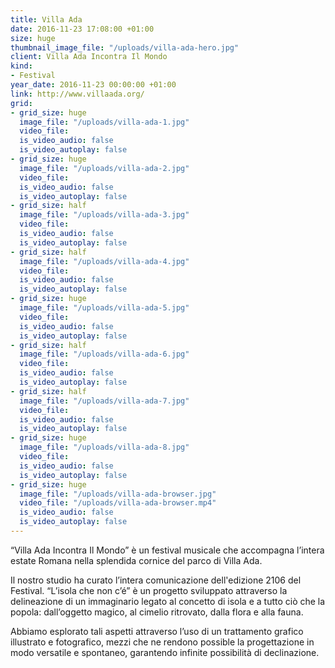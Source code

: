 ```yaml
---
title: Villa Ada
date: 2016-11-23 17:08:00 +01:00
size: huge
thumbnail_image_file: "/uploads/villa-ada-hero.jpg"
client: Villa Ada Incontra Il Mondo
kind:
- Festival
year_date: 2016-11-23 00:00:00 +01:00
link: http://www.villaada.org/
grid:
- grid_size: huge
  image_file: "/uploads/villa-ada-1.jpg"
  video_file: 
  is_video_audio: false
  is_video_autoplay: false
- grid_size: huge
  image_file: "/uploads/villa-ada-2.jpg"
  video_file: 
  is_video_audio: false
  is_video_autoplay: false
- grid_size: half
  image_file: "/uploads/villa-ada-3.jpg"
  video_file: 
  is_video_audio: false
  is_video_autoplay: false
- grid_size: half
  image_file: "/uploads/villa-ada-4.jpg"
  video_file: 
  is_video_audio: false
  is_video_autoplay: false
- grid_size: huge
  image_file: "/uploads/villa-ada-5.jpg"
  video_file: 
  is_video_audio: false
  is_video_autoplay: false
- grid_size: half
  image_file: "/uploads/villa-ada-6.jpg"
  video_file: 
  is_video_audio: false
  is_video_autoplay: false
- grid_size: half
  image_file: "/uploads/villa-ada-7.jpg"
  video_file: 
  is_video_audio: false
  is_video_autoplay: false
- grid_size: huge
  image_file: "/uploads/villa-ada-8.jpg"
  video_file: 
  is_video_audio: false
  is_video_autoplay: false
- grid_size: huge
  image_file: "/uploads/villa-ada-browser.jpg"
  video_file: "/uploads/villa-ada-browser.mp4"
  is_video_audio: false
  is_video_autoplay: false
---
```


“Villa Ada Incontra Il Mondo” è un festival musicale che accompagna l’intera estate Romana nella splendida cornice del parco di Villa Ada.

Il nostro studio ha curato l’intera comunicazione dell'edizione 2106 del Festival. “L’isola che non c’é” è un progetto sviluppato attraverso la delineazione di un immaginario legato al concetto di isola e a tutto ciò che la popola: dall’oggetto magico, al cimelio ritrovato, dalla flora e alla fauna.

Abbiamo esplorato tali aspetti attraverso l’uso di un trattamento grafico illustrato e fotografico, mezzi che ne rendono possible la progettazione in modo versatile e spontaneo, garantendo infinite possibilità di declinazione.
